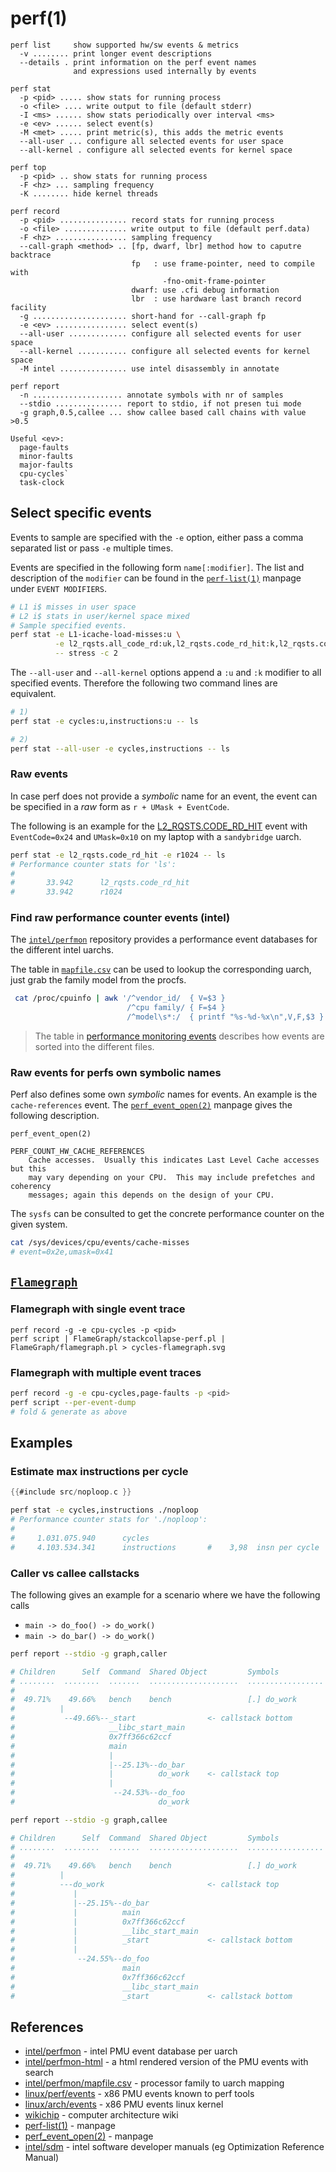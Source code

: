 # perf(1)

```
perf list     show supported hw/sw events & metrics
  -v ........ print longer event descriptions
  --details . print information on the perf event names
              and expressions used internally by events

perf stat
  -p <pid> ..... show stats for running process
  -o <file> .... write output to file (default stderr)
  -I <ms> ...... show stats periodically over interval <ms>
  -e <ev> ...... select event(s)
  -M <met> ..... print metric(s), this adds the metric events
  --all-user ... configure all selected events for user space
  --all-kernel . configure all selected events for kernel space

perf top
  -p <pid> .. show stats for running process
  -F <hz> ... sampling frequency
  -K ........ hide kernel threads

perf record
  -p <pid> ............... record stats for running process
  -o <file> .............. write output to file (default perf.data)
  -F <hz> ................ sampling frequency
  --call-graph <method> .. [fp, dwarf, lbr] method how to caputre backtrace
                           fp   : use frame-pointer, need to compile with
                                  -fno-omit-frame-pointer
                           dwarf: use .cfi debug information
                           lbr  : use hardware last branch record facility
  -g ..................... short-hand for --call-graph fp
  -e <ev> ................ select event(s)
  --all-user ............. configure all selected events for user space
  --all-kernel ........... configure all selected events for kernel space
  -M intel ............... use intel disassembly in annotate

perf report
  -n .................... annotate symbols with nr of samples
  --stdio ............... report to stdio, if not presen tui mode
  -g graph,0.5,callee ... show callee based call chains with value >0.5
```

```
Useful <ev>:
  page-faults
  minor-faults
  major-faults
  cpu-cycles`
  task-clock
```

## Select specific events

Events to sample are specified with the `-e` option, either pass a comma
separated list or pass `-e` multiple times.

Events are specified in the following form `name[:modifier]`. The list and
description of the `modifier` can be found in the
[`perf-list(1)`][man-perf-list] manpage under `EVENT MODIFIERS`.
```sh
# L1 i$ misses in user space
# L2 i$ stats in user/kernel space mixed
# Sample specified events.
perf stat -e L1-icache-load-misses:u \
          -e l2_rqsts.all_code_rd:uk,l2_rqsts.code_rd_hit:k,l2_rqsts.code_rd_miss:k \
          -- stress -c 2
```

The `--all-user` and `--all-kernel` options append a `:u` and `:k` modifier to
all specified events. Therefore the following two command lines are equivalent.
```sh
# 1)
perf stat -e cycles:u,instructions:u -- ls

# 2)
perf stat --all-user -e cycles,instructions -- ls
```

### Raw events

In case perf does not provide a _symbolic_ name for an event, the event can be
specified in a _raw_ form as `r + UMask + EventCode`.

The following is an example for the [L2_RQSTS.CODE_RD_HIT][l2i-req-ev] event
with `EventCode=0x24` and `UMask=0x10` on my laptop with a `sandybridge` uarch.
```sh
perf stat -e l2_rqsts.code_rd_hit -e r1024 -- ls
# Performance counter stats for 'ls':
#
#       33.942      l2_rqsts.code_rd_hit
#       33.942      r1024
```

### Find raw performance counter events (intel)

The [`intel/perfmon`][perfmon] repository provides a performance event
databases for the different intel uarchs.

The table in [`mapfile.csv`][perfmon-map] can be used to lookup the
corresponding uarch, just grab the family model from the procfs.
```sh
 cat /proc/cpuinfo | awk '/^vendor_id/  { V=$3 }
                          /^cpu family/ { F=$4 }
                          /^model\s*:/  { printf "%s-%d-%x\n",V,F,$3 }'
```
> The table in [performance monitoring events][perfmon-kinds] describes how
> events are sorted into the different files.

### Raw events for perfs own symbolic names

Perf also defines some own _symbolic_ names for events. An example is the
`cache-references` event. The [`perf_event_open(2)`][man-perf-ev-open] manpage
gives the following description.
```man
perf_event_open(2)

PERF_COUNT_HW_CACHE_REFERENCES
    Cache accesses.  Usually this indicates Last Level Cache accesses but this
    may vary depending on your CPU.  This may include prefetches and coherency
    messages; again this depends on the design of your CPU.
```

The `sysfs` can be consulted to get the concrete performance counter on the
given system.
```sh
cat /sys/devices/cpu/events/cache-misses
# event=0x2e,umask=0x41
```

## [`Flamegraph`](https://github.com/brendangregg/FlameGraph)

### Flamegraph with single event trace
```
perf record -g -e cpu-cycles -p <pid>
perf script | FlameGraph/stackcollapse-perf.pl | FlameGraph/flamegraph.pl > cycles-flamegraph.svg
```

### Flamegraph with multiple event traces
```sh
perf record -g -e cpu-cycles,page-faults -p <pid>
perf script --per-event-dump
# fold & generate as above
```

## Examples
### Estimate max instructions per cycle

```c
{{#include src/noploop.c }}
```

```sh
perf stat -e cycles,instructions ./noploop
# Performance counter stats for './noploop':
#
#     1.031.075.940      cycles
#     4.103.534.341      instructions       #    3,98  insn per cycle
```

### Caller vs callee callstacks

The following gives an example for a scenario where we have the following calls
- `main -> do_foo() -> do_work()`
- `main -> do_bar() -> do_work()`

```sh
perf report --stdio -g graph,caller

# Children      Self  Command  Shared Object         Symbols
# ........  ........  .......  ....................  .................
#
#  49.71%    49.66%   bench    bench                 [.] do_work
#          |
#           --49.66%--_start                <- callstack bottom
#                     __libc_start_main
#                     0x7ff366c62ccf
#                     main
#                     |
#                     |--25.13%--do_bar
#                     |          do_work    <- callstack top
#                     |
#                      --24.53%--do_foo
#                                do_work

perf report --stdio -g graph,callee

# Children      Self  Command  Shared Object         Symbols
# ........  ........  .......  ....................  .................
#
#  49.71%    49.66%   bench    bench                 [.] do_work
#          |
#          ---do_work                       <- callstack top
#             |
#             |--25.15%--do_bar
#             |          main
#             |          0x7ff366c62ccf
#             |          __libc_start_main
#             |          _start             <- callstack bottom
#             |
#              --24.55%--do_foo
#                        main
#                        0x7ff366c62ccf
#                        __libc_start_main
#                        _start             <- callstack bottom
```

## References
- [intel/perfmon][perfmon] - intel PMU event database per uarch
- [intel/perfmon-html][perfmon-html] - a html rendered version of the PMU
  events with search
- [intel/perfmon/mapfile.csv][perfmon-map] - processor family to uarch mapping
- [linux/perf/events][perf-pmu-ev] - x86 PMU events known to perf tools
- [linux/arch/events][x86-core-ev] - x86 PMU events linux kernel
- [wikichip] - computer architecture wiki
- [perf-list(1)][man-perf-list] - manpage
- [perf_event_open(2)][man-perf-ev-open] - manpage
- [intel/sdm][intel-sdm] - intel software developer manuals (eg Optimization
  Reference Manual)


[perfmon-html]: https://perfmon-events.intel.com/
[perfmon]: https://github.com/intel/perfmon
[perfmon-map]: https://github.com/intel/perfmon/blob/main/mapfile.csv
[perfmon-kinds]: https://github.com/intel/perfmon/tree/main#performance-monitoring-events
[intel-sdm]: https://www.intel.com/content/www/us/en/developer/articles/technical/intel-sdm.html

[perf-pmu-ev]: https://github.com/torvalds/linux/tree/master/tools/perf/pmu-events/arch/x86
[x86-core-ev]: https://github.com/torvalds/linux/blob/master/arch/x86/events/intel/core.c
[l2i-req-ev]: https://github.com/intel/perfmon/blob/09c155f72e1b8f14b09aea346a35467a03a7d62b/SNB/events/sandybridge_core.json#L808

[man-perf-ev-open]: https://man7.org/linux/man-pages/man2/perf_event_open.2.html
[man-perf-list]: https://man7.org/linux/man-pages/man1/perf-list.1.html

[wikichip]: https://en.wikichip.org/wiki/WikiChip
